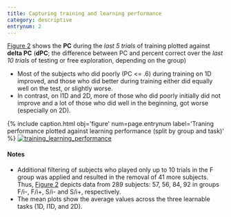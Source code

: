 ```yaml
---
title: Capturing training and learning performance
category: descriptive
entrynum: 2
---
```


[Figure 2](#f-2) shows the **PC** during the *last 5 trials* of training plotted against **delta PC** (**dPC**; the difference between PC and percent correct over the *last 10 trials* of testing or free exploration, depending on the group)
- Most of the subjects who did poorly (PC <= .6) during training on 1D improved, and those who did better during training either did equally well on the test, or slightly worse.
- In contrast, on I1D and 2D, more of those who did poorly initially did not improve and a lot of those who did well in the beginning, got worse (especially on 2D).

{% 
    include caption.html 
    obj='figure' 
    num=page.entrynum 
    label='Traning performance plotted against learning performance (split by group and task)' 
%}
[![training_learning_performance]({{site.baseurl}}/img/learning_data-5-10-clean.jpg)]({{site.baseurl}}/img/learning_data-5-10-clean.jpg)

#### Notes
- Additional filtering of subjects who played only up to 10 trials in the F group was applied and resulted in the removal of 41 more subjects. Thus, [Figure 2](#f-2) depicts data from 289 subjects: 57, 56, 84, 92 in groups F/i-, F/i+, S/i- and S/i+, respectively.
- The mean plots show the average values across the three learnable tasks (1D, I1D, and 2D).